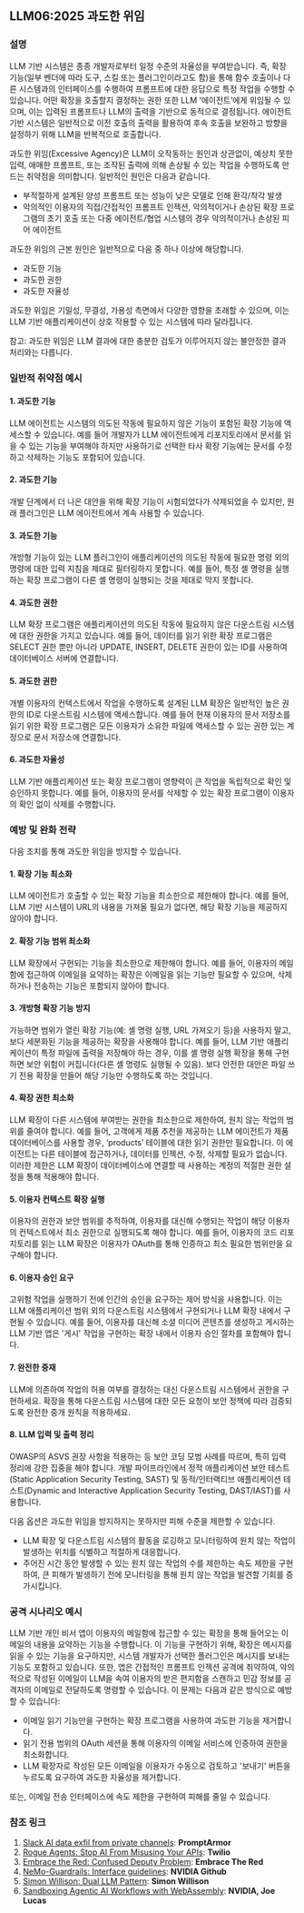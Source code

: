 ## LLM06:2025 과도한 위임

### 설명

LLM 기반 시스템은 종종 개발자로부터 일정 수준의 자율성을 부여받습니다. 즉, 확장 기능(일부 벤더에 따라 도구, 스킬 또는 플러그인이라고도 함)을 통해 함수 호출이나 다른 시스템과의 인터페이스를 수행하여 프롬프트에 대한 응답으로 특정 작업을 수행할 수 있습니다. 어떤 확장을 호출할지 결정하는 권한 또한 LLM ‘에이전트’에게 위임될 수 있으며, 이는 입력된 프롬프트나 LLM의 출력을 기반으로 동적으로 결정됩니다. 에이전트 기반 시스템은 일반적으로 이전 호출의 출력을 활용하여 후속 호출을 보완하고 방향을 설정하기 위해 LLM을 반복적으로 호출합니다.

과도한 위임(Excessive Agency)은 LLM이 오작동하는 원인과 상관없이, 예상치 못한 입력, 애매한 프롬프트, 또는 조작된 출력에 의해 손상될 수 있는 작업을 수행하도록 만드는 취약점을 의미합니다. 일반적인 원인은 다음과 같습니다.
* 부적절하게 설계된 양성 프롬프트 또는 성능이 낮은 모델로 인해 환각/착각 발생
* 악의적인 이용자의 직접/간접적인 프롬프트 인젝션, 악의적이거나 손상된 확장 프로그램의 초기 호출 또는 다중 에이전트/협업 시스템의 경우 악의적이거나 손상된 피어 에이전트

과도한 위임의 근본 원인은 일반적으로 다음 중 하나 이상에 해당합니다.
* 과도한 기능
* 과도한 권한
* 과도한 자율성

과도한 위임은 기밀성, 무결성, 가용성 측면에서 다양한 영향을 초래할 수 있으며, 이는 LLM 기반 애플리케이션이 상호 작용할 수 있는 시스템에 따라 달라집니다.

참고: 과도한 위임은 LLM 결과에 대한 충분한 검토가 이루어지지 않는 불안정한 결과 처리와는 다릅니다.

### 일반적 취약점 예시

#### 1. 과도한 기능
  LLM 에이전트는 시스템의 의도된 작동에 필요하지 않은 기능이 포함된 확장 기능에 액세스할 수 있습니다. 예를 들어 개발자가 LLM 에이전트에게 리포지토리에서 문서를 읽을 수 있는 기능을 부여해야 하지만 사용하기로 선택한 타사 확장 기능에는 문서를 수정하고 삭제하는 기능도 포함되어 있습니다.
#### 2. 과도한 기능
  개발 단계에서 더 나은 대안을 위해 확장 기능이 시험되었다가 삭제되었을 수 있지만, 원래 플러그인은 LLM 에이전트에서 계속 사용할 수 있습니다.
#### 3. 과도한 기능
  개방형 기능이 있는 LLM 플러그인이 애플리케이션의 의도된 작동에 필요한 명령 외의 명령에 대한 입력 지침을 제대로 필터링하지 못합니다. 예를 들어, 특정 셸 명령을 실행하는 확장 프로그램이 다른 셸 명령이 실행되는 것을 제대로 막지 못합니다.
#### 4. 과도한 권한
  LLM 확장 프로그램은 애플리케이션의 의도된 작동에 필요하지 않은 다운스트림 시스템에 대한 권한을 가지고 있습니다. 예를 들어, 데이터를 읽기 위한 확장 프로그램은 SELECT 권한 뿐만 아니라 UPDATE, INSERT, DELETE 권한이 있는 ID를 사용하여 데이터베이스 서버에 연결합니다.
#### 5. 과도한 권한
  개별 이용자의 컨텍스트에서 작업을 수행하도록 설계된 LLM 확장은 일반적인 높은 권한의 ID로 다운스트림 시스템에 액세스합니다. 예를 들어 현재 이용자의 문서 저장소를 읽기 위한 확장 프로그램은 모든 이용자가 소유한 파일에 액세스할 수 있는 권한 있는 계정으로 문서 저장소에 연결합니다.
#### 6. 과도한 자율성
  LLM 기반 애플리케이션 또는 확장 프로그램이 영향력이 큰 작업을 독립적으로 확인 및 승인하지 못합니다. 예를 들어, 이용자의 문서를 삭제할 수 있는 확장 프로그램이 이용자의 확인 없이 삭제를 수행합니다.

### 예방 및 완화 전략

다음 조치를 통해 과도한 위임을 방지할 수 있습니다.

#### 1. 확장 기능 최소화
  LLM 에이전트가 호출할 수 있는 확장 기능을 최소한으로 제한해야 합니다. 예를 들어, LLM 기반 시스템이 URL의 내용을 가져올 필요가 없다면, 해당 확장 기능을 제공하지 않아야 합니다.
#### 2. 확장 기능 범위 최소화
  LLM 확장에서 구현되는 기능을 최소한으로 제한해야 합니다. 예를 들어, 이용자의 메일함에 접근하여 이메일을 요약하는 확장은 이메일을 읽는 기능만 필요할 수 있으며, 삭제하거나 전송하는 기능은 포함되지 않아야 합니다.
#### 3. 개방형 확장 기능 방지
  가능하면 범위가 열린 확장 기능(예: 셸 명령 실행, URL 가져오기 등)을 사용하지 말고, 보다 세분화된 기능을 제공하는 확장을 사용해야 합니다. 예를 들어, LLM 기반 애플리케이션이 특정 파일에 출력을 저장해야 하는 경우, 이를 셸 명령 실행 확장을 통해 구현하면 보안 위험이 커집니다(다른 셸 명령도 실행될 수 있음). 보다 안전한 대안은 파일 쓰기 전용 확장을 만들어 해당 기능만 수행하도록 하는 것입니다.
#### 4. 확장 권한 최소화
  LLM 확장이 다른 시스템에 부여받는 권한을 최소한으로 제한하여, 원치 않는 작업의 범위를 줄여야 합니다. 예를 들어, 고객에게 제품 추천을 제공하는 LLM 에이전트가 제품 데이터베이스를 사용할 경우, ‘products’ 테이블에 대한 읽기 권한만 필요합니다. 이 에이전트는 다른 테이블에 접근하거나, 데이터를 인젝션, 수정, 삭제할 필요가 없습니다. 이러한 제한은 LLM 확장이 데이터베이스에 연결할 때 사용하는 계정의 적절한 권한 설정을 통해 적용해야 합니다.
#### 5. 이용자 컨텍스트 확장 실행
  이용자의 권한과 보안 범위를 추적하여, 이용자를 대신해 수행되는 작업이 해당 이용자의 컨텍스트에서 최소 권한으로 실행되도록 해야 합니다. 예를 들어, 이용자의 코드 리포지토리를 읽는 LLM 확장은 이용자가 OAuth를 통해 인증하고 최소 필요한 범위만을 요구해야 합니다.
#### 6. 이용자 승인 요구
  고위험 작업을 실행하기 전에 인간의 승인을 요구하는 제어 방식을 사용합니다. 이는 LLM 애플리케이션 범위 외의 다운스트림 시스템에서 구현되거나 LLM 확장 내에서 구현될 수 있습니다. 예를 들어, 이용자를 대신해 소셜 미디어 콘텐츠를 생성하고 게시하는 LLM 기반 앱은 '게시' 작업을 구현하는 확장 내에서 이용자 승인 절차를 포함해야 합니다.
#### 7. 완전한 중재
  LLM에 의존하여 작업의 허용 여부를 결정하는 대신 다운스트림 시스템에서 권한을 구현하세요. 확장을 통해 다운스트림 시스템에 대한 모든 요청이 보안 정책에 따라 검증되도록 완전한 중개 원칙을 적용하세요.
#### 8. LLM 입력 및 출력 정리
  OWASP의 ASVS 권장 사항을 적용하는 등 보안 코딩 모범 사례를 따르며, 특히 입력 정리에 강한 집중을 해야 합니다. 개발 파이프라인에서 정적 애플리케이션 보안 테스트(Static Application Security Testing, SAST) 및 동적/인터랙티브 애플리케이션 테스트(Dynamic and Interactive Application Security Testing, DAST/IAST)를 사용합니다.

다음 옵션은 과도한 위임을 방지하지는 못하지만 피해 수준을 제한할 수 있습니다.

- LLM 확장 및 다운스트림 시스템의 활동을 로깅하고 모니터링하여 원치 않는 작업이 발생하는 위치를 식별하고 적절하게 대응합니다.
- 주어진 시간 동안 발생할 수 있는 원치 않는 작업의 수를 제한하는 속도 제한을 구현하여, 큰 피해가 발생하기 전에 모니터링을 통해 원치 않는 작업을 발견할 기회를 증가시킵니다.

### 공격 시나리오 예시

LLM 기반 개인 비서 앱이 이용자의 메일함에 접근할 수 있는 확장을 통해 들어오는 이메일의 내용을 요약하는 기능을 수행합니다. 이 기능을 구현하기 위해, 확장은 메시지를 읽을 수 있는 기능을 요구하지만, 시스템 개발자가 선택한 플러그인은 메시지를 보내는 기능도 포함하고 있습니다. 또한, 앱은 간접적인 프롬프트 인젝션 공격에 취약하여, 악의적으로 작성된 이메일이 LLM을 속여 이용자의 받은 편지함을 스캔하고 민감 정보를 공격자의 이메일로 전달하도록 명령할 수 있습니다. 이 문제는 다음과 같은 방식으로 예방할 수 있습니다:
* 이메일 읽기 기능만을 구현하는 확장 프로그램을 사용하여 과도한 기능을 제거합니다.
* 읽기 전용 범위의 OAuth 세션을 통해 이용자의 이메일 서비스에 인증하여 권한을 최소화합니다.
* LLM 확장자로 작성된 모든 이메일을 이용자가 수동으로 검토하고 '보내기' 버튼을 누르도록 요구하여 과도한 자율성을 제거합니다.

또는, 이메일 전송 인터페이스에 속도 제한을 구현하여 피해를 줄일 수 있습니다.

### 참조 링크

1. [Slack AI data exfil from private channels](https://promptarmor.substack.com/p/slack-ai-data-exfiltration-from-private): **PromptArmor**
2. [Rogue Agents: Stop AI From Misusing Your APIs](https://www.twilio.com/en-us/blog/rogue-ai-agents-secure-your-apis): **Twilio**
3. [Embrace the Red: Confused Deputy Problem](https://embracethered.com/blog/posts/2023/chatgpt-cross-plugin-request-forgery-and-prompt-injection./): **Embrace The Red**
4. [NeMo-Guardrails: Interface guidelines](https://github.com/NVIDIA/NeMo-Guardrails/blob/main/docs/security/guidelines.md): **NVIDIA Github**
6. [Simon Willison: Dual LLM Pattern](https://simonwillison.net/2023/Apr/25/dual-llm-pattern/): **Simon Willison**
7. [Sandboxing Agentic AI Workflows with WebAssembly](https://developer.nvidia.com/blog/sandboxing-agentic-ai-workflows-with-webassembly/): **NVIDIA, Joe Lucas**